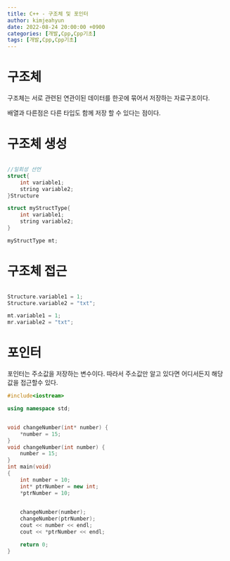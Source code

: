 ```yaml
---
title: C++ - 구조체 및 포인터
author: kimjeahyun
date: 2022-08-24 20:00:00 +0900
categories: [개발,Cpp,Cpp기초]
tags: [개발,Cpp,Cpp기초]
---
```


# 구조체


구조체는 서로 관련된 연관이된 데이터를 한곳에 묶어서 저장하는 자료구조이다.

배열과 다른점은 다른 타입도 함께 저장 할 수 있다는 점이다.

# 구조체 생성

```cpp

//일회성 선언
struct{
	int variable1;
	string variable2;
}Structure

struct myStructType{
	int variable1;
	string variable2;
}

myStructType mt;

```

# 구조체 접근

```cpp

Structure.variable1 = 1;
Structure.variable2 = "txt";

mt.variable1 = 1;
mr.variable2 = "txt";

```


# 포인터

포인터는 주소값을 저장하는 변수이다.
따라서 주소값만 알고 있다면 어디서든지 해당 값을 접근할수 있다.

```cpp
#include<iostream>

using namespace std;


void changeNumber(int* number) {
	*number = 15;
}
void changeNumber(int number) {
	number = 15;
}
int main(void)
{
	int number = 10;
	int* ptrNumber = new int;
	*ptrNumber = 10;

	
	changeNumber(number);
	changeNumber(ptrNumber);
	cout << number << endl;
	cout << *ptrNumber << endl;

	return 0;
}
```